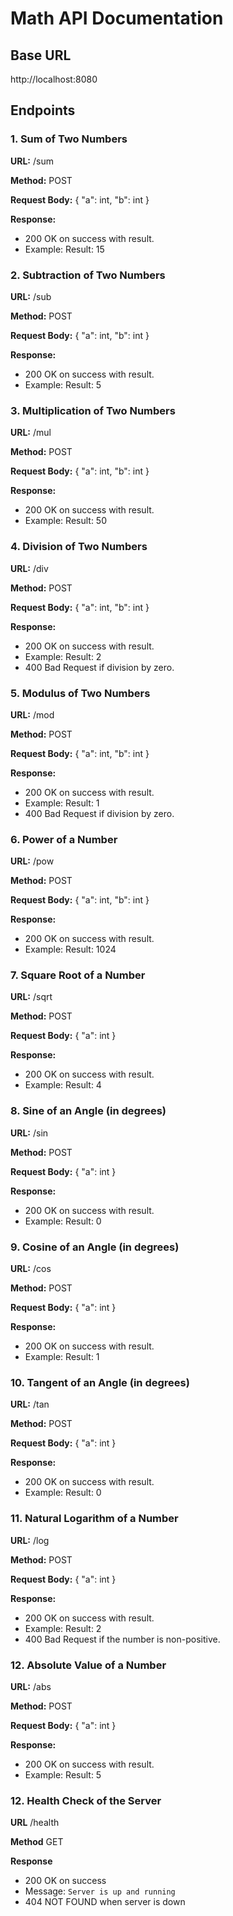 # Math API Documentation

## Base URL
http://localhost:8080

## Endpoints

### 1. Sum of Two Numbers
**URL:** /sum

**Method:** POST

**Request Body:**
{
    "a": int,
    "b": int
}

**Response:**
- 200 OK on success with result.
- Example: Result: 15

### 2. Subtraction of Two Numbers
**URL:** /sub

**Method:** POST

**Request Body:**
{
    "a": int,
    "b": int
}

**Response:**
- 200 OK on success with result.
- Example: Result: 5

### 3. Multiplication of Two Numbers
**URL:** /mul

**Method:** POST

**Request Body:**
{
    "a": int,
    "b": int
}

**Response:**
- 200 OK on success with result.
- Example: Result: 50

### 4. Division of Two Numbers
**URL:** /div

**Method:** POST

**Request Body:**
{
    "a": int,
    "b": int
}

**Response:**
- 200 OK on success with result.
- Example: Result: 2
- 400 Bad Request if division by zero.

### 5. Modulus of Two Numbers
**URL:** /mod

**Method:** POST

**Request Body:**
{
    "a": int,
    "b": int
}

**Response:**
- 200 OK on success with result.
- Example: Result: 1
- 400 Bad Request if division by zero.

### 6. Power of a Number
**URL:** /pow

**Method:** POST

**Request Body:**
{
    "a": int,
    "b": int
}

**Response:**
- 200 OK on success with result.
- Example: Result: 1024

### 7. Square Root of a Number
**URL:** /sqrt

**Method:** POST

**Request Body:**
{
    "a": int
}

**Response:**
- 200 OK on success with result.
- Example: Result: 4

### 8. Sine of an Angle (in degrees)
**URL:** /sin

**Method:** POST

**Request Body:**
{
    "a": int
}

**Response:**
- 200 OK on success with result.
- Example: Result: 0

### 9. Cosine of an Angle (in degrees)
**URL:** /cos

**Method:** POST

**Request Body:**
{
    "a": int
}

**Response:**
- 200 OK on success with result.
- Example: Result: 1

### 10. Tangent of an Angle (in degrees)
**URL:** /tan

**Method:** POST

**Request Body:**
{
    "a": int
}

**Response:**
- 200 OK on success with result.
- Example: Result: 0

### 11. Natural Logarithm of a Number
**URL:** /log

**Method:** POST

**Request Body:**
{
    "a": int
}

**Response:**
- 200 OK on success with result.
- Example: Result: 2
- 400 Bad Request if the number is non-positive.

### 12. Absolute Value of a Number
**URL:** /abs

**Method:** POST

**Request Body:**
{
    "a": int
}

**Response:**
- 200 OK on success with result.
- Example: Result: 5

### 12. Health Check of the Server
**URL** /health

**Method** GET

**Response**
- 200 OK on success
- Message: `Server is up and running`
- 404 NOT FOUND when server is down